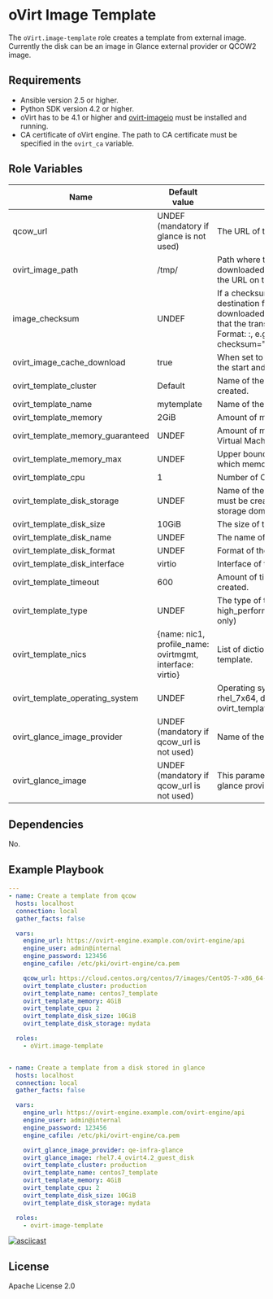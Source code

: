 oVirt Image Template
====================

The `oVirt.image-template` role creates a template from external image. Currently the disk can be an image in Glance external provider or QCOW2 image.

Requirements
------------

 * Ansible version 2.5 or higher.
 * Python SDK version 4.2 or higher.
 * oVirt has to be 4.1 or higher and [ovirt-imageio] must be installed and running.
 * CA certificate of oVirt engine. The path to CA certificate must be specified in the `ovirt_ca` variable.

Role Variables
--------------

| Name               | Default value         |                            |
|--------------------|-----------------------|----------------------------|
| qcow_url           | UNDEF (mandatory if glance is not used)                | The URL of the QCOW2 image. |
| ovirt_image_path         | /tmp/                 | Path where the QCOW2 image will be downloaded to. If directory the base name of the URL on the remote server will be used. |
| image_checksum     | UNDEF                 | If a checksum is defined, the digest of the destination file will be calculated after it is downloaded to ensure its integrity and verify that the transfer completed successfully. Format: <algorithm>:<checksum>, e.g. checksum="sha256:D98291AC[...]B6DC7B97". |
| ovirt_image_cache_download | true                | When set to false will delete ovirt_image_path at the start and end of execution |
| ovirt_template_cluster   | Default               | Name of the cluster where template must be created. |
| ovirt_template_name      | mytemplate            | Name of the template. |
| ovirt_template_memory    | 2GiB                  | Amount of memory assigned to the template. |
| ovirt_template_memory_guaranteed    | UNDEF      | Amount of minimal guaranteed memory of the Virtual Machine |
| ovirt_template_memory_max    | UNDEF             | Upper bound of virtual machine memory up to which memory hot-plug can be performed. |
| ovirt_template_cpu       | 1                     | Number of CPUs assigned to the template.  |
| ovirt_template_disk_storage | UNDEF              | Name of the data storage domain where the disk must be created. If not specified, the data storage domain is selected automatically. |
| ovirt_template_disk_size | 10GiB                 | The size of the template disk.  |
| ovirt_template_disk_name | UNDEF                 | The name of template disk.  |
| ovirt_template_disk_format | UNDEF               | Format of the template disk.  |
| ovirt_template_disk_interface | virtio           | Interface of the template disk. |
| ovirt_template_timeout   | 600                   | Amount of time to wait for the template to be created. |
| ovirt_template_type      | UNDEF                 | The type of the template: desktop, server or high_performance (for qcow2 based templates only) |
| ovirt_template_nics      | {name: nic1, profile_name: ovirtmgmt, interface: virtio} | List of dictionaries that specify the NICs of template. |
| ovirt_template_operating_system | UNDEF | Operating system of the template like: other, rhel_7x64, debian_7, see others in ovirt_template module. |
| ovirt_glance_image_provider        | UNDEF (mandatory if qcow_url is not used)            | Name of the glance image provider.                    |
| ovirt_glance_image            | UNDEF (mandatory if qcow_url is not used)               | This parameter specifies the name of disk in glance provider to be imported as template. |


Dependencies
------------

No.

Example Playbook
----------------

```yaml
---
- name: Create a template from qcow
  hosts: localhost
  connection: local
  gather_facts: false

  vars:
    engine_url: https://ovirt-engine.example.com/ovirt-engine/api
    engine_user: admin@internal
    engine_password: 123456
    engine_cafile: /etc/pki/ovirt-engine/ca.pem

    qcow_url: https://cloud.centos.org/centos/7/images/CentOS-7-x86_64-GenericCloud.qcow2
    ovirt_template_cluster: production
    ovirt_template_name: centos7_template
    ovirt_template_memory: 4GiB
    ovirt_template_cpu: 2
    ovirt_template_disk_size: 10GiB
    ovirt_template_disk_storage: mydata

  roles:
    - oVirt.image-template


- name: Create a template from a disk stored in glance
  hosts: localhost
  connection: local
  gather_facts: false

  vars:
    engine_url: https://ovirt-engine.example.com/ovirt-engine/api
    engine_user: admin@internal
    engine_password: 123456
    engine_cafile: /etc/pki/ovirt-engine/ca.pem

    ovirt_glance_image_provider: qe-infra-glance
    ovirt_glance_image: rhel7.4_ovirt4.2_guest_disk
    ovirt_template_cluster: production
    ovirt_template_name: centos7_template
    ovirt_template_memory: 4GiB
    ovirt_template_cpu: 2
    ovirt_template_disk_size: 10GiB
    ovirt_template_disk_storage: mydata

  roles:
    - ovirt-image-template
```

[![asciicast](https://asciinema.org/a/111478.png)](https://asciinema.org/a/111478)

License
-------

Apache License 2.0

[ovirt-imageio]: http://www.ovirt.org/develop/release-management/features/storage/image-upload/

